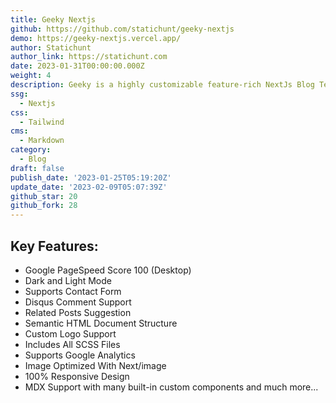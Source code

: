 ```yaml
---
title: Geeky Nextjs
github: https://github.com/statichunt/geeky-nextjs
demo: https://geeky-nextjs.vercel.app/
author: Statichunt
author_link: https://statichunt.com
date: 2023-01-31T00:00:00.000Z
weight: 4
description: Geeky is a highly customizable feature-rich NextJs Blog Template.
ssg:
  - Nextjs
css:
  - Tailwind
cms:
  - Markdown
category:
  - Blog
draft: false
publish_date: '2023-01-25T05:19:20Z'
update_date: '2023-02-09T05:07:39Z'
github_star: 20
github_fork: 28
---
```

## Key Features:

* Google PageSpeed Score 100 (Desktop)
* Dark and Light Mode 
* Supports Contact Form
* Disqus Comment Support
* Related Posts Suggestion
* Semantic HTML Document Structure
* Custom Logo Support
* Includes All SCSS Files
* Supports Google Analytics
* Image Optimized With Next/image
* 100% Responsive Design
* MDX Support with many built-in custom components and much more... 
